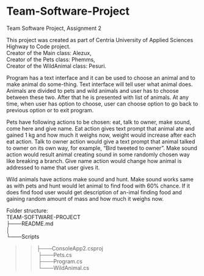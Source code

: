 # Team-Software-Project 
Team Software Project, Assignment 2  
  
This project was created as part of  Centria University of Applied Sciences Highway to Code project.  
Creator of the Main class: Alezux,  
Creator of the Pets class: Phemms,  
Creator of the WildAnimal class: Pesuri.  
  
Program has a text interface and it can be used to choose an animal and to make animal do some-thing. Text interface will tell user what animal does. Animals are divided to pets and wild animals and user has to choose between these two. After that he is presented with list of animals. At any time, when user has option to choose, user can choose option to go back to previous option or to exit program.  
  
Pets have following actions to be chosen: eat, talk to owner, make sound, come here and give name. Eat action gives text prompt that animal ate and gained 1 kg and how much it weighs now, weight would increase after each eat action. Talk to owner action would give a text prompt that animal talked to owner on its own way, for example, “Bird tweeted to owner”. Make sound action would result animal creating sound in some randomly chosen way like breaking a branch. Give name action would change how animal is addressed to name that user gives it.  
  
Wild animals have actions make sound and hunt. Make sound works same as with pets and hunt would let animal to find food with 60% chance. If it does find food user would get description of an-imal finding food and gaining random amount of mass and how much it weighs now.  

Folder structure:  
TEAM-SOFTWARE-PROJECT  
├───README.md  
│  
└───Scripts<br />
>>├───ConsoleApp2.csproj  
&nbsp;├───Pets.cs  
&nbsp;├───Program.cs  
&nbsp;└───WildAnimal.cs  
      
